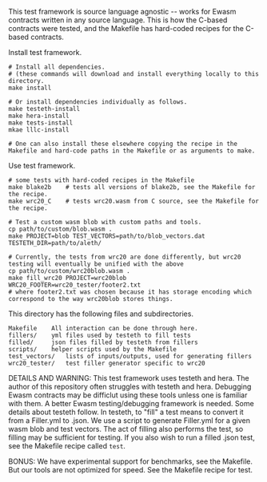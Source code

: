 

This test framework is source language agnostic -- works for Ewasm contracts written in any source language. This is how the C-based contracts were tested, and the Makefile has hard-coded recipes for the C-based contracts.


Install test framework.
```
# Install all dependencies.
# (these commands will download and install everything locally to this directory.
make install

# Or install dependencies individually as follows.
make testeth-install
make hera-install
make tests-install
mkae lllc-install

# One can also install these elsewhere copying the recipe in the Makefile and hard-code paths in the Makefile or as arguments to make.
```

Use test framework.
```
# some tests with hard-coded recipes in the Makefile
make blake2b	# tests all versions of blake2b, see the Makefile for the recipe.
make wrc20_C	# tests wrc20.wasm from C source, see the Makefile for the recipe.

# Test a custom wasm blob with custom paths and tools.
cp path/to/custom/blob.wasm .
make PROJECT=blob TEST_VECTORS=path/to/blob_vectors.dat TESTETH_DIR=path/to/aleth/

# Currently, the tests from wrc20 are done differently, but wrc20 testing will eventually be unified with the above
cp path/to/custom/wrc20blob.wasm .
make fill_wrc20 PROJECT=wrc20blob         WRC20_FOOTER=wrc20_tester/footer2.txt
# where footer2.txt was chosen because it has storage encoding which correspond to the way wrc20blob stores things.
```


This directory has the following files and subdirectories.
```
Makefile	All interaction can be done through here.
fillers/	yml files used by testeth to fill tests
filled/		json files filled by testeth from fillers
scripts/	helper scripts used by the Makefile
test_vectors/	lists of inputs/outputs, used for generating fillers
wrc20_tester/	test filler generator specific to wrc20

```

DETAILS AND WARNING: This test framework uses testeth and hera. The author of this repository often struggles with testeth and hera. Debugging Ewasm contracts may be difficlut using these tools unless one is familiar with them. A better Ewasm testing/debugging framework is needed. Some details about testeth follow. In testeth, to "fill" a test means to convert it from a <name>Filler.yml to <name>.json. We use a script to generate <name>Filler.yml for a given wasm blob and test vectors. The act of filling also performs the test, so filling may be sufficient for testing. If you also wish to run a filled .json test, see the Makefile recipe called `test`.

BONUS: We have experimental support for benchmarks, see the Makefile. But our tools are not optimized for speed. See the Makefile recipe for test.

